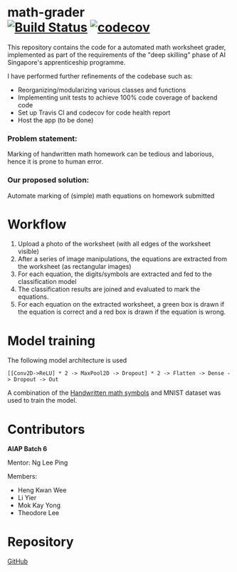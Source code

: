 math-grader <br>
[![Build Status](https://travis-ci.com/mammothb/math-grader.svg?branch=master)](https://travis-ci.com/mammothb/math-grader)
[![codecov](https://codecov.io/gh/mammothb/math-grader/branch/master/graph/badge.svg?token=Q2CD0IVP7B)](https://codecov.io/gh/mammothb/math-grader)
========
This repository contains the code for a automated math worksheet grader, implemented as part of the requirements of the "deep skilling" phase of AI
Singapore's apprenticeship programme.

I have performed further refinements of the codebase such as:
- Reorganizing/modularizing various classes and functions
- Implementing unit tests to achieve 100% code coverage of backend code
- Set up Travis CI and codecov for code health report
- Host the app (to be done)

### Problem statement:
Marking of handwritten math homework can be tedious and laborious, hence it is prone to human error.

### Our proposed solution:
Automate marking of (simple) math equations on homework submitted

# Workflow
1. Upload a photo of the worksheet (with all edges of the worksheet visible)
2. After a series of image manipulations, the equations are extracted from the worksheet (as rectangular images)
3. For each equation, the digits/symbols are extracted and fed to the classification model
4. The classification results are joined and evaluated to mark the equations.
5. For each equation on the extracted worksheet, a green box is drawn if the equation is correct and a red box is drawn if the equation is wrong.

# Model training
The following model architecture is used
```
[[Conv2D->ReLU] * 2 -> MaxPool2D -> Dropout] * 2 -> Flatten -> Dense -> Dropout -> Out
```
A combination of the [Handwritten math symbols](https://www.kaggle.com/xainano/handwrittenmathsymbols) and MNIST dataset was used to train the model.

# Contributors
**AIAP Batch 6**

Mentor: Ng Lee Ping

Members:

- Heng Kwan Wee
- Li Yier
- Mok Kay Yong
- Theodore Lee

# Repository
[GitHub](https://github.com/mammothb/math-grader)
